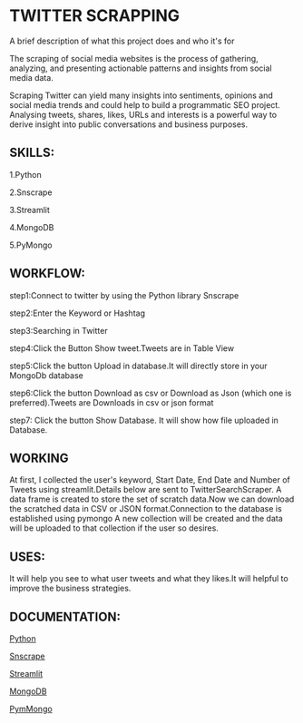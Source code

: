 # TWITTER SCRAPPING

A brief description of what this project does and who it's for

The scraping of social media websites is the process of gathering, analyzing, and presenting actionable patterns and insights from social media data.

Scraping Twitter can yield many insights into sentiments, opinions and social media trends and could help to build a programmatic SEO project. Analysing tweets, shares, likes, URLs and interests is a powerful way to derive insight into public conversations and business purposes.

## SKILLS:
1.Python

2.Snscrape

3.Streamlit

4.MongoDB

5.PyMongo
## WORKFLOW:
step1:Connect to twitter by using the Python library Snscrape

step2:Enter the Keyword or Hashtag

step3:Searching in Twitter

step4:Click the Button Show tweet.Tweets  are in Table View

step5:Click the button Upload in database.It will directly store in your MongoDb database


step6:Click the button Download as csv or Download as Json (which one is preferred).Tweets are Downloads in csv or json format

step7: Click the button Show Database. It will show how file uploaded in Database.
## WORKING
At first, I collected the user's keyword, Start Date, End Date and Number of Tweets using streamlit.Details below are sent to TwitterSearchScraper. A data frame is created to store the set of scratch data.Now we can download the scratched data in CSV or JSON format.Connection to the database is established using pymongo A new collection will be created and the data will be uploaded to that collection if the user so desires.
## USES: 
It will help you see to what user tweets and what they likes.It will helpful to improve the business strategies.

## DOCUMENTATION:
[Python](https://docs.python.org/3/)

[Snscrape](https://thetechrobo.ca/snscrape-docs/)

[Streamlit](https://docs.streamlit.io/library/get-started)

[MongoDB](https://www.mongodb.com/docs/manual/core/document/)

[PymMongo](https://pymongo.readthedocs.io/en/stable/index.html)


